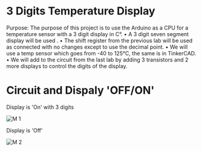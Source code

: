 # 3 Digits Temperature Display
Purpose:  The purpose of this project is to use the Arduino as a CPU for a temperature sensor with a 3 digit display in C°.
•	A 3 digit seven segment display will be used .
•	The shift register from the previous lab will be used as connected with no changes except to use the decimal point.
•	We will use a temp sensor which goes from -40 to 125°C, the same is in TinkerCAD.
•	We will add to the circuit from the last lab by adding 3 transistors and 2 more displays to control the digits of the display.

# Circuit and Dispaly 'OFF/ON'

Display is 'On' with 3 digits

![M 1](https://user-images.githubusercontent.com/102126445/162612708-85bd3461-f2f5-48e9-885d-58e562ad2547.jpg)

Display is 'Off'

![M 2](https://user-images.githubusercontent.com/102126445/162612710-f25053f4-9967-40ce-b285-a6b36adc2ebe.jpg)
